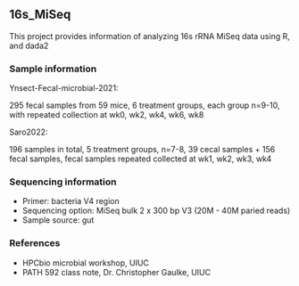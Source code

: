 ## 16s_MiSeq

This project provides information of analyzing 16s rRNA MiSeq data using R, and dada2

### Sample information

Ynsect-Fecal-microbial-2021:

295 fecal samples from 59 mice, 6 treatment groups, each group n=9-10, with repeated collection at wk0, wk2, wk4, wk6, wk8

Saro2022:

196 samples in total, 5 treatment groups, n=7-8, 39 cecal samples + 156 fecal samples, fecal samples repeated collected at wk1, wk2, wk3, wk4

### Sequencing information

- Primer: bacteria V4 region
- Sequencing option: MiSeq bulk 2 x 300 bp V3 (20M - 40M paried reads)
- Sample source: gut

### References

- HPCbio microbial workshop, UIUC
- PATH 592 class note, Dr. Christopher Gaulke, UIUC
